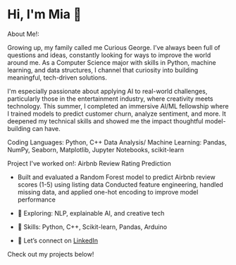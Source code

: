 # Hi, I'm Mia 👋

About Me!:

Growing up, my family called me Curious George. I’ve always been full of questions and ideas, constantly looking for ways to improve the world around me. As a Computer Science major with skills in Python, machine learning, and data structures, I channel that curiosity into building meaningful, tech-driven solutions.

I'm especially passionate about applying AI to real-world challenges, particularly those in the entertainment industry, where creativity meets technology. This summer, I completed an immersive AI/ML fellowship where I trained models to predict customer churn, analyze sentiment, and more. It deepened my technical skills and showed me the impact thoughtful model-building can have.

Coding Languages: Python, C++
Data Analysis/ Machine Learning: Pandas, NumPy, Seaborn, Matplotlib, Jupyter Notebooks, scikit-learn

Project I've worked on!:
Airbnb Review Rating Prediction
- Built and evaluated a Random Forest model to predict Airbnb review scores (1-5) using listing data
Conducted feature engineering, handled missing data, and applied one-hot encoding to improve model performance
 
- 🧠 Exploring: NLP, explainable AI, and creative tech  
- 🧰 Skills: Python, C++, Scikit-learn, Pandas, Arduino  
- 💬 Let’s connect on [LinkedIn](https://www.linkedin.com/in/mialcarter)

Check out my projects below!
